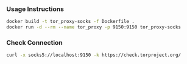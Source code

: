 ### Usage Instructions

```bash
docker build -t tor_proxy-socks -f Dockerfile .
docker run -d --rm --name tor_proxy -p 9150:9150 tor_proxy-socks
```

### Check Connection

```bash
curl -x socks5://localhost:9150 -k https://check.torproject.org/
```
